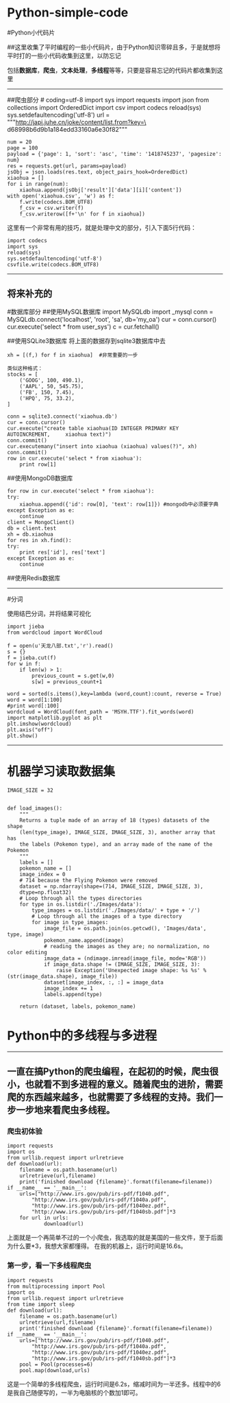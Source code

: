 # Python-simple-code
#Python小代码片

##这里收集了平时编程的一些小代码片，由于Python知识零碎且多，于是就想将平时打的一些小代码收集到这里，以防忘记

包括**数据库**，**爬虫**，**文本处理**，**多线程**等等，只要是容易忘记的代码片都收集到这里

----------
##爬虫部分
    # coding=utf-8
    import sys
    import requests
    import json
    from collections import OrderedDict
    import csv
    import codecs
    reload(sys)
    sys.setdefaultencoding('utf-8')
    url = """http://japi.juhe.cn/joke/content/list.from?key=\
    d68998b6d9b1a184edd33160a6e30f82"""
    
    num = 20
    page = 100
    payload = {'page': 1, 'sort': 'asc', 'time': '1418745237', 'pagesize': num}
    res = requests.get(url, params=payload)
    jsObj = json.loads(res.text, object_pairs_hook=OrderedDict)
    xiaohua = []
    for i in range(num):
    	xiaohua.append(jsObj['result']['data'][i]['content'])
    with open('xiaohua.csv', 'w') as f:
    	f.write(codecs.BOM_UTF8) 
    	f_csv = csv.writer(f)
    	f_csv.writerow([f+'\n' for f in xiaohua])

这里有一个非常有用的技巧，就是处理中文的部分，引入下面5行代码：

    import codecs
	import sys
	reload(sys)
    sys.setdefaultencoding('utf-8')
    csvfile.write(codecs.BOM_UTF8)


----------
将来补充的
----------


#数据库部分
##使用MySQL数据库
    import MySQLdb
    import _mysql
    conn = MySQLdb.connect('localhost', 'root', 'sa', db='my_oa')
    cur = conn.cursor()
    cur.execute('select * from user_sys')
    c = cur.fetchall()

##使用SQLite3数据库
   将上面的数据存到sqlite3数据库中去

	xh = [(f,) for f in xiaohua]  #非常重要的一步
	
	类似这种格式：
	stocks = [
		('GOOG', 100, 490.1),
		('AAPL', 50, 545.75),
		('FB', 150, 7.45),
		('HPQ', 75, 33.2),
	]

	conn = sqlite3.connect('xiaohua.db')
	cur = conn.cursor()
	cur.execute("create table xiaohua(ID INTEGER PRIMARY KEY AUTOINCREMENT, 	xiaohua text)")
	conn.commit()
	cur.executemany("insert into xiaohua (xiaohua) values(?)", xh)
	conn.commit()
	row in cur.execute('select * from xiaohua'):
    	print row[1]

##使用MongoDB数据库

	for row in cur.execute('select * from xiaohua'):
    try:
        xiaohua.append({'id': row[0], 'text': row[1]}) #mongodb中必须要字典
    except Exception as e:
        continue
	client = MongoClient()
	db = client.test
	xh = db.xiaohua
	for res in xh.find():
    try:
        print res['id'], res['text']
    except Exception as e:
        continue

##使用Redis数据库

----------
#分词

使用结巴分词，并将结果可视化

    import jieba
    from wordcloud import WordCloud 
    
    f = open(u'天龙八部.txt','r').read()
    s = {}
    f = jieba.cut(f)
    for w in f:
    	if len(w) > 1:
    		previous_count = s.get(w,0)
    		s[w] = previous_count+1
    
    word = sorted(s.items(),key=lambda (word,count):count, reverse = True)
    word = word[1:100]
    #print word[:100]
    wordcloud = WordCloud(font_path = 'MSYH.TTF').fit_words(word)
    import matplotlib.pyplot as plt
    plt.imshow(wordcloud) 
    plt.axis("off")
    plt.show()

----------
# 机器学习读取数据集

    IMAGE_SIZE = 32
    
    
    def load_images():
    	"""
    	Returns a tuple made of an array of 18 (types) datasets of the shape 
    	(len(type_image), IMAGE_SIZE, IMAGE_SIZE, 3), another array that has 
    	the labels (Pokemon type), and an array made of the name of the Pokemon
    	"""
    	labels = []
    	pokemon_name = []
    	image_index = 0
    	# 714 because the Flying Pokemon were removed
    	dataset = np.ndarray(shape=(714, IMAGE_SIZE, IMAGE_SIZE, 3),
    	dtype=np.float32)
    	# Loop through all the types directories
    	for type in os.listdir('./Images/data'):
    		type_images = os.listdir('./Images/data/' + type + '/')
	    	# Loop through all the images of a type directory
	    	for image in type_images:
			    image_file = os.path.join(os.getcwd(), 'Images/data', type, image)
			    pokemon_name.append(image)
			    # reading the images as they are; no normalization, no color editing
			    image_data = (ndimage.imread(image_file, mode='RGB'))
			    if image_data.shape != (IMAGE_SIZE, IMAGE_SIZE, 3):
			    	raise Exception('Unexpected image shape: %s %s' % (str(image_data.shape), image_file))
			    dataset[image_index, :, :] = image_data
			    image_index += 1
			    labels.append(type)
    
    	return (dataset, labels, pokemon_name)



# Python中的多线程与多进程

----------
## 一直在搞Python的爬虫编程，在起初的时候，爬虫很小，也就看不到多进程的意义。随着爬虫的进阶，需要爬的东西越来越多，也就需要了多线程的支持。我们一步一步地来看爬虫多线程。

### 爬虫初体验

    import requests
    import os
    from urllib.request import urlretrieve
    def download(url):
    	filename = os.path.basename(url)
    	urlretrieve(url,filename)
    	print('finished download {filename}'.format(filename=filename))
    if __name__ == '__main__':
    	urls=["http://www.irs.gov/pub/irs-pdf/f1040.pdf",
    		"http://www.irs.gov/pub/irs-pdf/f1040a.pdf",
    		"http://www.irs.gov/pub/irs-pdf/f1040ez.pdf",
    		"http://www.irs.gov/pub/irs-pdf/f1040sb.pdf"]*3
    	for url in urls:
    			download(url)

上面就是一个再简单不过的一个小爬虫，我选取的就是美国的一些文件，至于后面为什么要*3，我想大家都懂得。
在我的机器上，运行时间是16.6s。

### 第一步，看一下多线程爬虫

    import requests
    from multiprocessing import Pool
    import os
    from urllib.request import urlretrieve
    from time import sleep
    def download(url):
    	filename = os.path.basename(url)
    	urlretrieve(url,filename)
    	print('finished download {filename}'.format(filename=filename))
    if __name__ == '__main__':
    	urls=["http://www.irs.gov/pub/irs-pdf/f1040.pdf",
    		"http://www.irs.gov/pub/irs-pdf/f1040a.pdf",
    		"http://www.irs.gov/pub/irs-pdf/f1040ez.pdf",
    		"http://www.irs.gov/pub/irs-pdf/f1040sb.pdf"]*3
    	pool = Pool(processes=6)
    	pool.map(download,urls)

这是一个简单的多线程爬虫，运行时间是6.2s，缩减时间为一半还多。线程中的6是我自己随便写的，一半为电脑核的个数加1即可。

